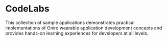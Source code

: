 # CodeLabs

This collection of sample applications demonstrates practical implementations of Oniro wearable application development concepts and provides hands-on learning experiences for developers at all levels.
